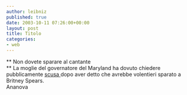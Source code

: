 ```yaml
---
author: leibniz
published: true
date: 2003-10-11 07:26:00+00:00
layout: post
title: Titolo
categories:
- web
---
```


   ** Non dovete sparare al cantante   
**   La moglie del governatore del Maryland ha dovuto chiedere pubblicamente  [ scusa ](http://www.ananova.com/news/story/sm_827712.html?menu=news.quirkies)dopo aver detto che avrebbe volentieri sparato a Britney Spears.   
  Ananova
